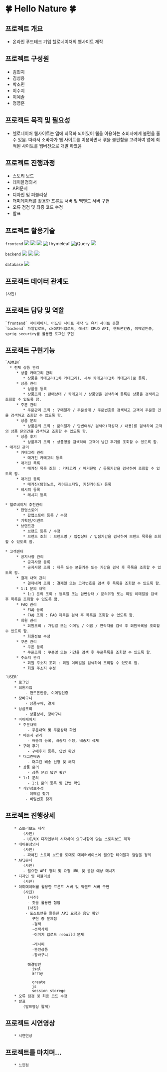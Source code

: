 # 🍀 Hello Nature 🍀
  
## 프로젝트 개요
  * 온라인 푸드테크 기업 헬로네이처의 웹사이트 제작

## 프로젝트 구성원
  * 김민지
  * 김성용
  * 박소민
  * 이수지
  * 이예솔
  * 정영훈

## 프로젝트 목적 및 필요성

  - 헬로네이처 웹사이트는 앱에 최적화 되어있어 웹을 이용하는 소비자에게 불편을 줄 수 있음. 따라서 소바자가 웹 사이트를 
  이용하면서 겪을 불편함을 고려하여 앱에 최적된 사이트를 웹버전으로 개발 하였음 

## 프로젝트 진행과정

  * 스토리 보드 
  * 테이블정의서
  * API문서
  * 디자인 및 퍼블리싱
  * 더미데이터를 활용한 프론트 서버 및 백엔드 서버 구현
  * 오류 점검 및 최종 코드 수정
  * 발표
  
## 프로젝트 활용기술

  `frontend`
    <img src="https://img.shields.io/badge/HTML5-E34F26.svg?style=for-the-badge&logo=HTML5&logoColor=white"/>
    <img src="https://img.shields.io/badge/CSS-1572B6.svg?style=for-the-badge&logo=CSS3&logoColor=white"/>
    <img src="https://img.shields.io/badge/JavaScript-F7DF1E.svg?style=for-the-badge&logo=JavaScript&logoColor=black"/>
    ![Thymeleaf](https://img.shields.io/badge/Thymeleaf-%23005C0F.svg?style=for-the-badge&logo=Thymeleaf&logoColor=white)
    ![jQuery](https://img.shields.io/badge/jquery-%230769AD.svg?style=for-the-badge&logo=jquery&logoColor=white)
    <img src="https://img.shields.io/badge/axios-black.svg?style=for-the-badge&logo=axios&logoColor=white"/>
    
  `backend`
     <img src="https://img.shields.io/badge/Spring_Boot-F2F4F9?style=for-the-badge&logo=spring-boot"/>
     <img src="https://img.shields.io/badge/JPA-6DB33F.svg?style=for-the-badge&logo=spring-boot&logoColor=black"/>
     <img src="https://img.shields.io/badge/Spring Security-6DB33F.svg?style=for-the-badge&logo=spring-security&logoColor=white"/>
   
  `database`
      <img src="https://img.shields.io/badge/Oracle-F80000.svg?style=for-the-badge&logo=Oracle&logoColor=white"/>


  ## 프로젝트 데이터 관계도
  
    (사진)
  
  ## 프로젝트 담당 및 역할
  
    `frontend` 마이페이지, 어드민 사이트 제작 및 유저 사이트 총괄
    `backend` 파일업로드, ck에디터업로드, 레시피 CRUD API, 핸드폰인증, 이메일인증, sprig securiry를 활용한 로그인 구현
    
  ## 프로젝트 구현기능
  
    `ADMIN`
      * 전체 상품 관리
         * 상품 카테고리 관리
            * 상품을 카테고리(1차 카테고리), 세부 카테고리(2차 카테고리)로 등록.    
         * 상품 관리
            * 상품을 등록
            * 상품조회 : 판매상태 / 카테고리 / 상품명을 검색하여 등록된 상품을 검색하고 조회할 수 있도록 함. 
         * 주문 관리
            * 주문관리 조회 : 구매일자 / 주문상태 / 주문번호를 검색하고 고객이 주문한 건을 검색하고 조회할 수 있도록 함. 
         * 상품 문의
            * 상품문의 조회 : 문의일자 / 답변여부/ 검색어(작성자 / 내용)를 검색하여 고객의 상품 문의건을 검색하고 조회할 수 있도록 함.  
         * 상품 후기 
            * 상품후기 조회 : 상품명을 검색하여 고객이 남긴 후기를 조회할 수 있도록 함.  
    * 매거진 관리
         * 카테고리 관리
            * 매거진 카테고리 등록 
         * 매거진 목록
            * 매거진 목록 조회 : 카테고리 / 매거진명 / 등록기간을 검색하여 조회할 수 있도록 함.
         * 매거진 등록
            * 매거진(탐험노트, 라이프스타일, 키친가이드) 등록 
         * 레시피 등록
            * 레시피 등록 

    * 헬로네이처 추천관리
         * 팝업스토어
            * 팝업스토어 등록 / 수정 
         * 기획전/이벤트
         * 브랜드관
            * 브랜드 등록 / 수정
            * 브랜드 조회 : 브랜드명 / 입접상태 / 입점기간을 검색하여 브랜드 목록을 조회할 수 있도록 함.
     
    * 고객센터
         * 공지사항 관리
            * 공지사항 등록
            * 공지사항 조회 : 제목 또는 분류기준 또는 기간을 검색 후 목록을 조회할 수 있도록 함.  
         * 결제 내역 관리
            * 결제내역 조회 : 결제일 또는 고객번호를 검색 후 목록을 조회할 수 있도록 함.
         * 1:1 문의 내역
            * 1:1 문의 조회 : 등록일 또는 답변상태 / 문의유형 또는 회원 이메일을 검색 후 목록을 조회할 수 있도록 함.   
         * FAQ 관리
            * FAQ 등록
            * FAQ 조회 : FAQ 제목을 검색 후 목록을 조회할 수 있도록 함.      
         * 회원 관리
            * 회원조회 : 가입일 또는 이메일 / 이름 / 연락처를 검색 후 회원목록을 조회할 수 있도록 함.
            * 회원정보 수정 
         * 쿠폰 관리
            * 쿠폰 등록
            * 쿠폰조회 : 쿠폰명 또는 기간을 검색 후 쿠폰목록을 조회할 수 있도록 함. 
         * 주소지 관리 
            * 회원 주소지 조회 : 회원 이메일을 검색하여 조회할 수 있도록 함.
            * 회원 주소지 수정 

    `USER`
        * 로그인
        * 회원가입
             - 핸드폰인증, 이메일인증
        * 장바구니
             - 상품구매, 결제
        * 상품조회
             - 상품상세, 장바구니
        * 마이페이지
          * 주문내역
              - 주문내역 및 주문상태 확인
          * 배송지 관리
              - 배송지 등록, 배송지 수정, 배송지 삭제
          * 구매 후기
              - 구매후기 등록, 답변 확인
          * 더그린배송
              - 더그린 배송 신청 및 해지
          * 상품 문의
              - 상품 문의 답변 확인
          * 1:1 문의 
              - 1:1 문의 등록 및 답변 확인
          * 개인정보수정 
             - 이메일 찾기
             - 비밀번호 찾기
             
  ## 프로젝트 진행상세
  
        * 스토리보드 제작
            (사진)
            - UI/UX 디자인부터 시작하여 요구사항에 맞는 스토리보드 제작
        * 테이블정의서
            (사진)
            - 짜여진 스토리 보드를 토대로 데이터베이스에 필요한 테이블과 컬럼을 정의
        * API문서
            (사진)
            - 필요한 API 정리 및 요청 URL 및 응답 예상 메시지 
        * 디자인 및 퍼블리싱
            (사진)
        * 더미데이터를 활용한 프론트 서버 및 백엔드 서버 구현
            (사진)
	          (사진)
	          - 깃을 활용한 협업
	          (사진)
             - 포스트맨을 활용한 API 요청과 응답 확인
             	구현 중 문제점
                -검색
                -선택삭제
                -이미지 업로드 rebuild 문제

                -레시피
                -관련상품
                -장바구니

              해결방안
                jsql
                array		

                create
                js
                session storege            
        * 오류 점검 및 최종 코드 수정
        * 발표
            (발표영상 짧게)
  
  ## 프로젝트 시연영상
  
        * 시연연상
  
  ## 프로젝트를 마치며...
  
        * 느낀점


